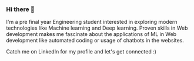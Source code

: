 ### Hi there 👋

I'm a pre final year Engineering student interested in exploring modern technologies like Machine learning and Deep learning. Proven skills in Web development makes me fascinate about the applications of ML in Web development like automated coding or usage of chatbots in the websites.

Catch me on LinkedIn for my profile and let's get connected :)

<!--
**shashanknenar/shashanknenar** is a ✨ _special_ ✨ repository because its `README.md` (this file) appears on your GitHub profile.

Here are some ideas to get you started:

- 🔭 I’m currently working on Machine learning and deep learning techniques like NLP. Interested in building websites with ReactJS 
- 🌱 I’m currently learning NLP and ReactJS
- 👯 I’m looking to collaborate on my projects like twitter sentiment analysis and if you have any projects related to web development
- 🤔 I’m looking for help with advancements and industry projects related to ML
- 💬 Ask me about HTML, CSS, JS, ML, Bootstrap
- 📫 How to reach me: LinkedIn: https://www.linkedin.com/in/shashank-n-86a095134/ or folow me on Instagram  @the_server_monk
- ⚡ Fun fact:  A parent can kill its children if no longer needed - Programming fun fact

